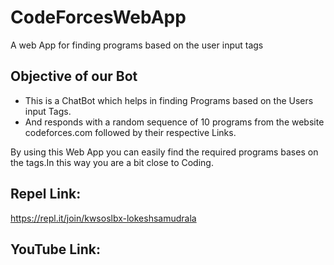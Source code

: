 # CodeForcesWebApp
A web App for finding programs based on the user input tags

## Objective of our Bot
 * This is a ChatBot which helps in finding Programs based on the Users input Tags.
 * And responds with a random sequence of 10 programs from the website codeforces.com followed by their respective Links.
 
 By using this Web App you can easily find the required programs bases on the tags.In this way you are a bit close to Coding.
 
## Repel Link:
 https://repl.it/join/kwsoslbx-lokeshsamudrala
 
## YouTube Link:

